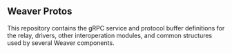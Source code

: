 <!--
 Copyright IBM Corp. All Rights Reserved.

 SPDX-License-Identifier: CC-BY-4.0
 -->
## Weaver Protos

This repository contains the gRPC service and protocol buffer definitions for the relay, drivers, other interoperation modules, and common structures used by several Weaver components.
